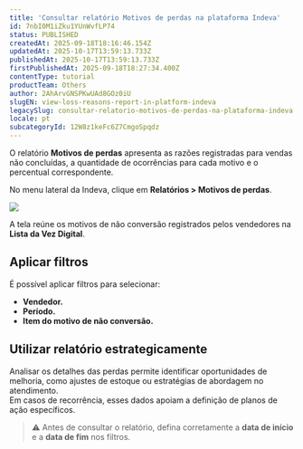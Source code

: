 ```yaml
---
title: 'Consultar relatório Motivos de perdas na plataforma Indeva'
id: 7nbI0M1iZku1YUnWvfLP74
status: PUBLISHED
createdAt: 2025-09-18T18:16:46.154Z
updatedAt: 2025-10-17T13:59:13.733Z
publishedAt: 2025-10-17T13:59:13.733Z
firstPublishedAt: 2025-09-18T18:27:34.400Z
contentType: tutorial
productTeam: Others
author: 2AhArvGNSPKwUAd8GOz0iU
slugEN: view-loss-reasons-report-in-platform-indeva
legacySlug: consultar-relatorio-motivos-de-perdas-na-plataforma-indeva
locale: pt
subcategoryId: 12W8z1keFc6Z7CmgoSpqdz
---
```


O relatório **Motivos de perdas** apresenta as razões registradas para vendas não concluídas, a quantidade de ocorrências para cada motivo e o percentual correspondente.

No menu lateral da Indeva, clique em **Relatórios > Motivos de perdas**.

![](https://raw.githubusercontent.com/vtexdocs/help-center-content/refs/heads/main/docs/pt/tutorials/indeva-by-vtex/relat%C3%B3rios/consultar-relatorio-motivos-de-perdas-na-plataforma-indeva_1.png)

A tela reúne os motivos de não conversão registrados pelos vendedores na **Lista da Vez Digital**.

## Aplicar filtros

É possível aplicar filtros para selecionar:

- **Vendedor.**  
- **Período.**  
- **Item do motivo de não conversão.**

## Utilizar relatório estrategicamente

Analisar os detalhes das perdas permite identificar oportunidades de melhoria, como ajustes de estoque ou estratégias de abordagem no atendimento.  
Em casos de recorrência, esses dados apoiam a definição de planos de ação específicos.

> ⚠️ Antes de consultar o relatório, defina corretamente a **data de início** e a **data de fim** nos filtros.


